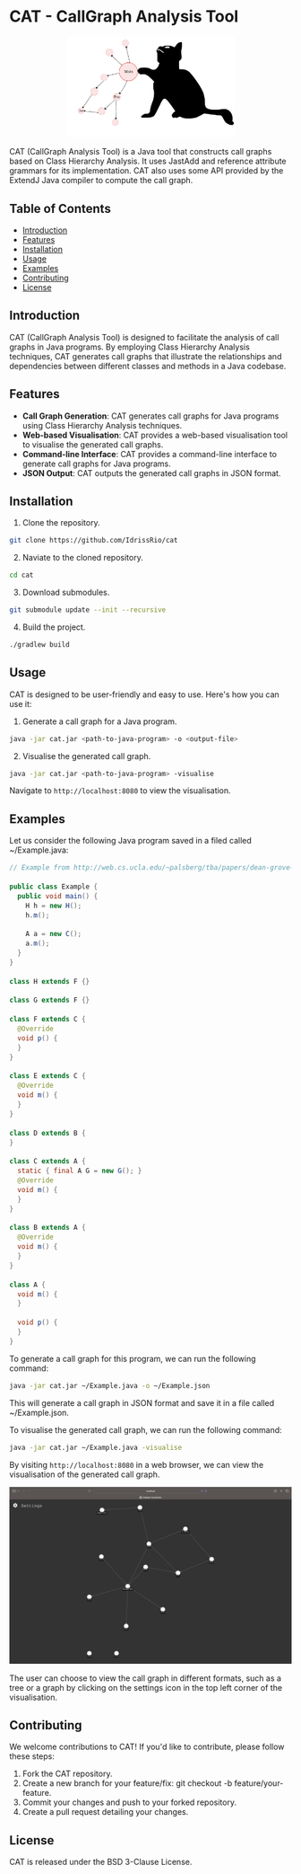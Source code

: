 # CAT - CallGraph Analysis Tool

<p align="center">
  <img width="300"  src="https://raw.githubusercontent.com/idrissrio/cat/main/resources/cat.png">
</p>

CAT (CallGraph Analysis Tool) is a Java tool that constructs call graphs based 
on Class Hierarchy Analysis. It uses JastAdd and reference attribute 
grammars for its implementation. CAT also uses some API provided by the ExtendJ Java 
compiler to compute the call graph.

## Table of Contents

- [Introduction](#introduction)
- [Features](#features)
- [Installation](#installation)
- [Usage](#usage)
- [Examples](#examples)
- [Contributing](#contributing)
- [License](#license)

## Introduction

CAT (CallGraph Analysis Tool) is designed to facilitate the analysis of call graphs in Java programs. By employing Class Hierarchy Analysis techniques, CAT generates call graphs that illustrate the relationships and dependencies between different classes and methods in a Java codebase.

## Features

- **Call Graph Generation**: CAT generates call graphs for Java programs using Class Hierarchy Analysis techniques.
- **Web-based Visualisation**: CAT provides a web-based visualisation tool to visualise the generated call graphs.
- **Command-line Interface**: CAT provides a command-line interface to generate call graphs for Java programs.
- **JSON Output**: CAT outputs the generated call graphs in JSON format.

## Installation

1. Clone the repository.
```bash
git clone https://github.com/IdrissRio/cat
```

2. Naviate to the cloned repository.
```bash
cd cat
```

3. Download submodules.
```bash
git submodule update --init --recursive
```

4. Build the project.
```bash
./gradlew build
```

## Usage

CAT is designed to be user-friendly and easy to use. Here's how you can use it:

1. Generate a call graph for a Java program.
```bash
java -jar cat.jar <path-to-java-program> -o <output-file>
```

2. Visualise the generated call graph.
```bash
java -jar cat.jar <path-to-java-program> -visualise
```
Navigate to `http://localhost:8080` to view the visualisation.

## Examples

Let us consider the following Java program saved in a filed called ~/Example.java:

```java
// Example from http://web.cs.ucla.edu/~palsberg/tba/papers/dean-grove-chambers-ecoop95.pdf

public class Example {
  public void main() {
    H h = new H();
    h.m();

    A a = new C();
    a.m();
  }
}

class H extends F {}

class G extends F {}

class F extends C {
  @Override
  void p() {
  }
}

class E extends C {
  @Override
  void m() {
  }
}

class D extends B {
}

class C extends A {
  static { final A G = new G(); }
  @Override
  void m() {
  }
}

class B extends A {
  @Override
  void m() {
  }
}

class A {
  void m() {
  }

  void p() {
  }
}
```

To generate a call graph for this program, we can run the following command:

```bash
java -jar cat.jar ~/Example.java -o ~/Example.json
```

This will generate a call graph in JSON format and save it in a file called ~/Example.json.

To visualise the generated call graph, we can run the following command:

```bash
java -jar cat.jar ~/Example.java -visualise
```

By visiting `http://localhost:8080` in a web browser, we can view the visualisation of the generated call graph.

<p align="center">
  <img  src="https://raw.githubusercontent.com/idrissrio/cat/main/resources/CallGraphVisualisation.png">
</p>

The user can choose to view the call graph in different formats, such as a tree or a graph
by clicking on the settings icon in the top left corner of the visualisation.

## Contributing

We welcome contributions to CAT! If you'd like to contribute, please follow these steps:

1. Fork the CAT repository.
2. Create a new branch for your feature/fix: git checkout -b feature/your-feature.
3. Commit your changes and push to your forked repository.
4. Create a pull request detailing your changes.

## License
CAT is released under the BSD 3-Clause License.



